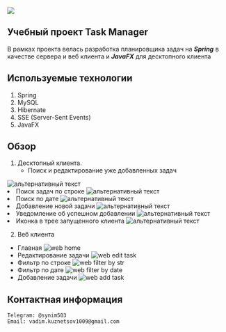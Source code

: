 ![](img/web%20demonstration%20.gif)

## Учебный проект Task Manager
В рамках проекта велась разработка планировщика задач на _**Spring**_ в качестве сервера и веб клиента и _**JavaFX**_ для десктопного клиента

## Используемые технологии
1. Spring
2. MySQL
3. Hibernate
4. SSE (Server-Sent Events)
5. JavaFX


## Обзор
1. Десктопный клиента.
   <ul>
      <li>Поиск и редактирование уже добавленных задач
<img src="img/1. find task.PNG." alt="альтернативный текст">
</li>
      <li>Поиск задач по строке
<img src="img/2. find task filter str.png" alt="альтернативный текст">
</li>
      <li>Поиск по дате
<img src="img/3. find task by date.png" alt="альтернативный текст">
</li>
      <li>Добавление новой задачи
<img src="img/4. add task.PNG" alt="альтернативный текст">
</li>
      <li>Уведомление об успешном добавлении
<img src="img/5. add task ready.PNG" alt="альтернативный текст">
</li>
      <li>Иконка в трее запущенного клиента
<img src="img/6 tray.png" alt="альтернативный текст">
</li>
   </ul>

2. Веб клиента
 <ul>
      <li>Главная
<img src="img/7. web home.png." alt="web home">
</li>
      <li>Редактирование задачи
<img src="img/8. web edit task.png" alt="web edit task">
</li>
      <li>Фильтр по строке
<img src="img/9. web filter by str.png" alt="web filter by str">
</li>
      <li>Фильтр по дате
<img src="img/10. web filter by date.png" alt="web filter by date">
</li>
      <li>Добавление задачи
<img src="img/11. web add task.png" alt="web add task">
</li>
   </ul>

## Контактная информация
    Telegram: @synim503
    Email: vadim.kuznetsov1009@gmail.com
      